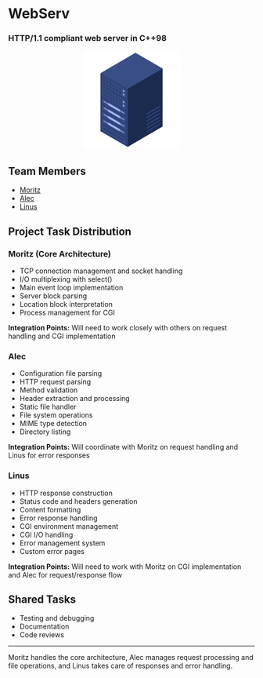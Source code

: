# WebServ
### HTTP/1.1 compliant web server in C++98

<div align="center">
  <img src="assets/webserver.png" alt="webserve" width="200"/>
</div>

## Team Members
- [Moritz](https://github.com/mobartsch)
- [Alec](https://github.com/alecmalloc)
- [Linus](https://github.com/eschencode )

## Project Task Distribution

### Moritz (Core Architecture)
- TCP connection management and socket handling
- I/O multiplexing with select()
- Main event loop implementation
- Server block parsing
- Location block interpretation
- Process management for CGI

**Integration Points:** Will need to work closely with others on request handling and CGI implementation

### Alec
- Configuration file parsing
- HTTP request parsing
- Method validation
- Header extraction and processing
- Static file handler
- File system operations
- MIME type detection
- Directory listing

**Integration Points:** Will coordinate with Moritz on request handling and Linus for error responses

### Linus
- HTTP response construction
- Status code and headers generation
- Content formatting
- Error response handling
- CGI environment management
- CGI I/O handling
- Error management system
- Custom error pages

**Integration Points:** Will need to work with Moritz on CGI implementation and Alec for request/response flow

## Shared Tasks
- Testing and debugging
- Documentation
- Code reviews

---

Moritz handles the core architecture, Alec manages request processing and file operations, and Linus takes care of responses and error handling.
